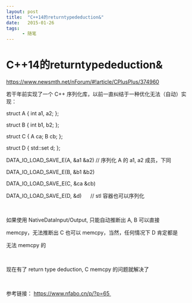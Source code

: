 ```yaml
---
layout: post
title:  "C++14的returntypededuction&"
date:   2015-01-26
tags:
      - 随笔
---
```


# C++14的returntypededuction&


https://www.newsmth.net/nForum/#!article/CPlusPlus/374960

若干年前实现了一个 C++
序列化库，以前一直纠结于一种优化无法（自动）实现： 

struct A { int a1, a2; }; 

struct B { int b1, b2; }; 

struct C { A ca; B cb; }; 

struct D { std::set d; }; 

DATA_IO_LOAD_SAVE_E(A, &a1 &a2) // 序列化 A 的 a1, a2 成员，下同 

DATA_IO_LOAD_SAVE_E(B, &b1 &b2) 

DATA_IO_LOAD_SAVE_E(C, &ca &cb) 

DATA_IO_LOAD_SAVE_E(D, &d)      // stl 容器也可以序列化 

  

如果使用 NativeDataInput/Output, 只能自动推断出 A, B 可以直接  

memcpy，无法推断出 C 也可以 memcpy，当然，任何情况下 D 肯定都是 

无法 memcpy 的 

  

现在有了 return type deduction, C memcpy 的问题就解决了 

  

参考链接： https://www.nfabo.cn/p/?p=65 

  




